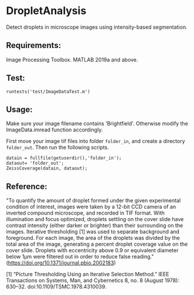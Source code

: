 # DropletAnalysis
Detect droplets in microscope images using intensity-based segmentation.

## Requirements:
Image Processing Toolbox.
MATLAB 2019a and above.

## Test:
`runtests('test/ImageDataTest.m')`

## Usage:
Make sure your image filename contains 'Brightfield'. Otherwise modify the ImageData.imread function accordingly.

First move your image tif files into folder `folder_in`, and create a directory `folder_out`. Then run the following scripts. 
```
datain = fullfile(getuserdir(),'folder_in');  
dataout= 'folder_out';  
ZeissCoverage(datain, dataout);
```

## Reference:
"To quantify the amount of droplet formed under the given experimental condition of interest, images were taken by a 12-bit CCD camera of an inverted compound microscope, and recorded in TIF format. With illumination and focus optimized, droplets settling on the cover slide have contrast intensity (either darker or brighter) than their surrounding on the images.  Iterative thresholding [1] was used to separate background and foreground. For each image, the area of the droplets was divided by the total area of the image, generating a percent droplet coverage value on the cover slide. Droplets with eccentricity above 0.9 or equivalent diameter below 1μm were filtered out in order to reduce false reading." (https://doi.org/10.1371/journal.pbio.2002183)

[1] “Picture Thresholding Using an Iterative Selection Method.” IEEE Transactions on Systems, Man, and Cybernetics 8, no. 8 (August 1978): 630–32. doi:10.1109/TSMC.1978.4310039.
